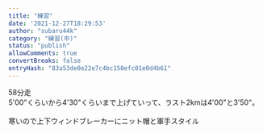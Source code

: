 ```yaml
---
title: "練習"
date: '2021-12-27T18:29:53'
author: "subaru44k"
category: "練習(中)"
status: "publish"
allowComments: true
convertBreaks: false
entryHash: "83a53de0e22e7c4bc150efc01e0d4b61"
---
```

58分走<br>
5'00"くらいから4'30"くらいまで上げていって、ラスト2kmは4'00"と3'50"。<br>
<br>
寒いので上下ウィンドブレーカーにニット帽と軍手スタイル
